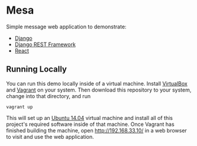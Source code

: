 # Mesa

Simple message web application to demonstrate:
* [Django](https://www.djangoproject.com)
* [Django REST Framework](http://www.django-rest-framework.org)
* [React](https://facebook.github.io/react/)

## Running Locally

You can run this demo locally inside of a virtual machine. Install [VirtualBox](https://www.virtualbox.org/) and [Vagrant](https://www.vagrantup.com/) on your system. Then download this repository to your system, change into that directory, and run

    vagrant up

This will set up an [Ubuntu 14.04](http://www.ubuntu.com/) virtual machine and install all of this project's required software inside of that machine. Once Vagrant has finished building the machine, open http://192.168.33.10/ in a web browser to visit and use the web application.
